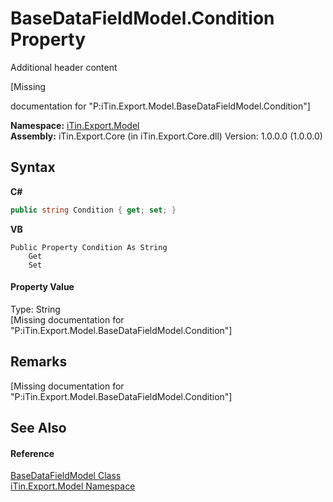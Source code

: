 # BaseDataFieldModel.Condition Property 
Additional header content 

\[Missing <summary> documentation for "P:iTin.Export.Model.BaseDataFieldModel.Condition"\]

**Namespace:**&nbsp;<a href="N_iTin_Export_Model">iTin.Export.Model</a><br />**Assembly:**&nbsp;iTin.Export.Core (in iTin.Export.Core.dll) Version: 1.0.0.0 (1.0.0.0)

## Syntax

**C#**<br />
``` C#
public string Condition { get; set; }
```

**VB**<br />
``` VB
Public Property Condition As String
	Get
	Set
```


#### Property Value
Type: String<br />\[Missing <value> documentation for "P:iTin.Export.Model.BaseDataFieldModel.Condition"\]

## Remarks
\[Missing <remarks> documentation for "P:iTin.Export.Model.BaseDataFieldModel.Condition"\]

## See Also


#### Reference
<a href="T_iTin_Export_Model_BaseDataFieldModel">BaseDataFieldModel Class</a><br /><a href="N_iTin_Export_Model">iTin.Export.Model Namespace</a><br />